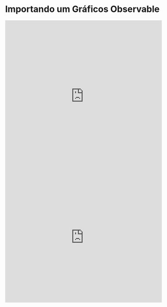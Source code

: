 # Importando um Gráficos Observable

<iframe width="100%" height="484.9375" frameborder="0"
  src="https://observablehq.com/embed/658c5775436e2201@136?cells=horsepowerBar"></iframe>

<iframe width="100%" height="420.921875" frameborder="0"
  src="https://observablehq.com/embed/658c5775436e2201@136?cells=usaScartter"></iframe>
